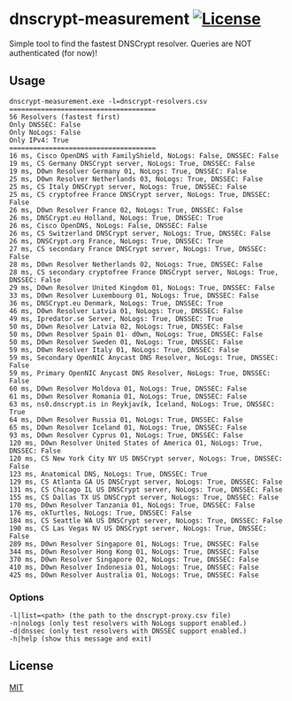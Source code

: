 # dnscrypt-measurement [![License](http://img.shields.io/badge/license-MIT-green.svg?style=flat-square)](https://github.com/bitbeans/dnscrypt-measurement/blob/master/LICENSE.md)

Simple tool to find the fastest DNSCrypt resolver.
Queries are NOT authenticated (for now)!
## Usage

    dnscrypt-measurement.exe -l=dnscrypt-resolvers.csv
	=====================================
    56 Resolvers (fastest first)
    Only DNSSEC: False
    Only NoLogs: False
    Only IPv4: True
    =====================================
    16 ms, Cisco OpenDNS with FamilyShield, NoLogs: False, DNSSEC: False
    19 ms, CS Germany DNSCrypt server, NoLogs: True, DNSSEC: False
    19 ms, D0wn Resolver Germany 01, NoLogs: True, DNSSEC: False
    25 ms, D0wn Resolver Netherlands 03, NoLogs: True, DNSSEC: False
    25 ms, CS Italy DNSCrypt server, NoLogs: True, DNSSEC: False
    25 ms, CS cryptofree France DNSCrypt server, NoLogs: True, DNSSEC: False
    26 ms, D0wn Resolver France 02, NoLogs: True, DNSSEC: False
    26 ms, DNSCrypt.eu Holland, NoLogs: True, DNSSEC: True
    26 ms, Cisco OpenDNS, NoLogs: False, DNSSEC: False
    26 ms, CS Switzerland DNSCrypt server, NoLogs: True, DNSSEC: False
    26 ms, DNSCrypt.org France, NoLogs: True, DNSSEC: True
    27 ms, CS secondary France DNSCrypt server, NoLogs: True, DNSSEC: False
    28 ms, D0wn Resolver Netherlands 02, NoLogs: True, DNSSEC: False
    28 ms, CS secondary cryptofree France DNSCrypt server, NoLogs: True, DNSSEC: False
    29 ms, D0wn Resolver United Kingdom 01, NoLogs: True, DNSSEC: False
    33 ms, D0wn Resolver Luxembourg 01, NoLogs: True, DNSSEC: False
    36 ms, DNSCrypt.eu Denmark, NoLogs: True, DNSSEC: True
    46 ms, D0wn Resolver Latvia 01, NoLogs: True, DNSSEC: False
    49 ms, Ipredator.se Server, NoLogs: True, DNSSEC: True
    50 ms, D0wn Resolver Latvia 02, NoLogs: True, DNSSEC: False
    50 ms, D0wn Resolver Spain 01- d0wn, NoLogs: True, DNSSEC: False
    50 ms, D0wn Resolver Sweden 01, NoLogs: True, DNSSEC: False
    59 ms, D0wn Resolver Italy 01, NoLogs: True, DNSSEC: False
    59 ms, Secondary OpenNIC Anycast DNS Resolver, NoLogs: True, DNSSEC: False
    59 ms, Primary OpenNIC Anycast DNS Resolver, NoLogs: True, DNSSEC: False
    60 ms, D0wn Resolver Moldova 01, NoLogs: True, DNSSEC: False
    61 ms, D0wn Resolver Romania 01, NoLogs: True, DNSSEC: False
    63 ms, ns0.dnscrypt.is in Reykjavík, Iceland, NoLogs: True, DNSSEC: True
    64 ms, D0wn Resolver Russia 01, NoLogs: True, DNSSEC: False
    65 ms, D0wn Resolver Iceland 01, NoLogs: True, DNSSEC: False
    93 ms, D0wn Resolver Cyprus 01, NoLogs: True, DNSSEC: False
    120 ms, D0wn Resolver United States of America 01, NoLogs: True, DNSSEC: False
    120 ms, CS New York City NY US DNSCrypt server, NoLogs: True, DNSSEC: False
    123 ms, Anatomical DNS, NoLogs: True, DNSSEC: True
    129 ms, CS Atlanta GA US DNSCrypt server, NoLogs: True, DNSSEC: False
    131 ms, CS Chicago IL US DNSCrypt server, NoLogs: True, DNSSEC: False
    155 ms, CS Dallas TX US DNSCrypt server, NoLogs: True, DNSSEC: False
    170 ms, D0wn Resolver Tanzania 01, NoLogs: True, DNSSEC: False
    176 ms, okTurtles, NoLogs: True, DNSSEC: False
    184 ms, CS Seattle WA US DNSCrypt server, NoLogs: True, DNSSEC: False
    190 ms, CS Las Vegas NV US DNSCrypt server, NoLogs: True, DNSSEC: False
    289 ms, D0wn Resolver Singapore 01, NoLogs: True, DNSSEC: False
    344 ms, D0wn Resolver Hong Kong 01, NoLogs: True, DNSSEC: False
    370 ms, D0wn Resolver Singapore 02, NoLogs: True, DNSSEC: False
    410 ms, D0wn Resolver Indonesia 01, NoLogs: True, DNSSEC: False
    425 ms, D0wn Resolver Australia 01, NoLogs: True, DNSSEC: False

### Options

    -l|list=<path> (the path to the dnscrypt-proxy.csv file)
    -n|nologs (only test resolvers with NoLogs support enabled.)
    -d|dnssec (only test resolvers with DNSSEC support enabled.)
    -h|help (show this message and exit)
		

## License
[MIT](https://en.wikipedia.org/wiki/MIT_License)